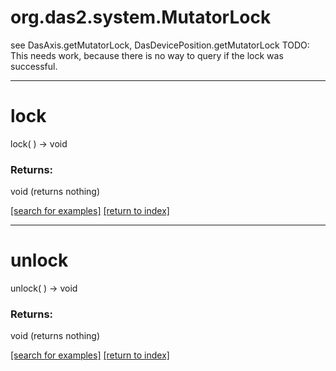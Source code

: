 # org.das2.system.MutatorLock

see DasAxis.getMutatorLock, DasDevicePosition.getMutatorLock
 TODO: This needs work, because there is no way to query if the lock was
 successful.

***
<a name="lock"></a>
# lock
lock(  ) &rarr; void



### Returns:
void (returns nothing)


<a href="https://github.com/autoplot/dev/search?q=lock&unscoped_q=lock">[search for examples]</a>
<a href="https://github.com/autoplot/documentation/blob/master/javadoc/index-all.md">[return to index]</a>

***
<a name="unlock"></a>
# unlock
unlock(  ) &rarr; void



### Returns:
void (returns nothing)


<a href="https://github.com/autoplot/dev/search?q=unlock&unscoped_q=unlock">[search for examples]</a>
<a href="https://github.com/autoplot/documentation/blob/master/javadoc/index-all.md">[return to index]</a>

